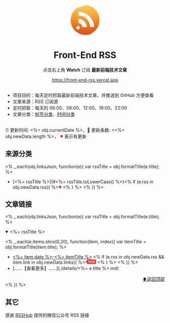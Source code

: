 <div align="center"><img width="100" src="assets/rss.gif" /><h1>Front-End RSS</h1><p>点击右上角 <strong>Watch</strong> 订阅 <strong>最新前端技术文章</strong></p>
<a href="https://front-end-rss.vercel.app">https://front-end-rss.vercel.app</a>
</div>

## 

- 项目目的：每天定时抓取最新前端技术文章，并推送到 GitHub 方便查看
- 文章来源：RSS 订阅源
- 定时抓取：每天的 06:00、08:00、12:00、18:00、22:00
- 文章分类：[标签分类](./TAGS.md)、[时间分类](./TIMELINE.md)

## 

:alarm_clock: 更新时间: <%= obj.currentDate %>，:rocket: 更新条数: +<%= obj.newData.length %>， ![](assets/dot.png) 表示有更新

## 来源分类
<% _.each(obj.linksJson, function(e){ var rssTitle = obj.formatTitle(e.title); %>
- [<%= rssTitle %>](#<%= rssTitle.toLowerCase() %>)<% if (e.rss in obj.newData.rss){ %>![](assets/dot.png) <% } %>  <% }) %>

## 文章链接
<% _.each(obj.linksJson, function(e){ var rssTitle = obj.formatTitle(e.title); %>
<details open>
<summary id="<%= rssTitle.toLowerCase() %>">
 <%= rssTitle %>
</summary>

<% _.each(e.items.slice(0,20), function(item, index){ var itemTitle = obj.formatTitle(item.title); %>
- [<%= item.date %>-<%= itemTitle %>](<%= item.link %>) <% if (e.rss in obj.newData.rss && item.link in obj.newData.links){ %>![](assets/new.png) <% } %> <% }) %>
- [......【查看更多】......](./details/<%= e.title %>.md)

<div align="right"><a href="#来源分类">⬆返回顶部</a></div>
</details>
<% }) %>

## 其它
感谢 [RSSHub](https://github.com/DIYgod/RSSHub) 提供的微信公众号 RSS 链接
